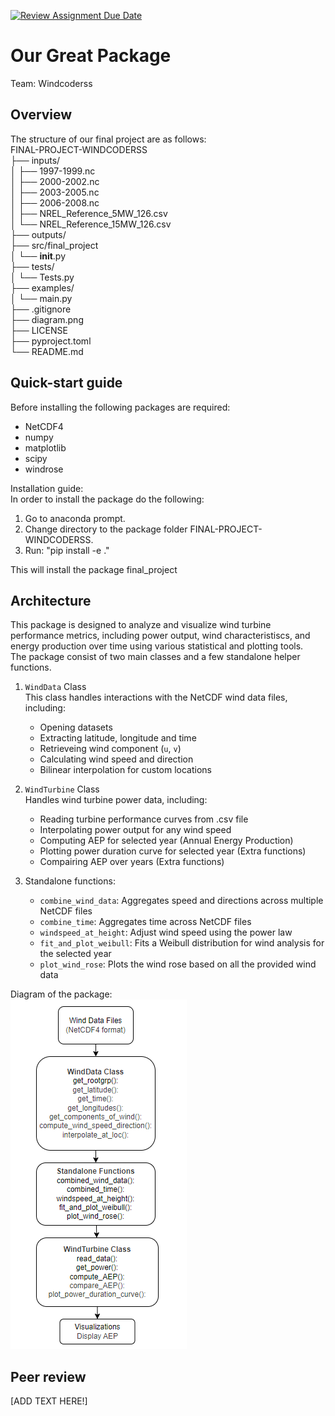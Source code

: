 [![Review Assignment Due Date](https://classroom.github.com/assets/deadline-readme-button-22041afd0340ce965d47ae6ef1cefeee28c7c493a6346c4f15d667ab976d596c.svg)](https://classroom.github.com/a/zjSXGKeR)
# Our Great Package

Team: Windcoderss

## Overview
The structure of our final project are as follows:<br />
FINAL-PROJECT-WINDCODERSS<br />
├── inputs/<br />
│   ├── 1997-1999.nc<br />
│   ├── 2000-2002.nc<br />
│   ├── 2003-2005.nc<br />
│   ├── 2006-2008.nc<br />
│   ├── NREL_Reference_5MW_126.csv<br />
│   └── NREL_Reference_15MW_126.csv <br />
├── outputs/<br />
├── src/final_project<br />
│   └── __init__.py<br />
├── tests/<br />
│   └── Tests.py<br />
├── examples/<br />
│   └── main.py<br />
├── .gitignore<br />
├── diagram.png<br />
├── LICENSE<br />
├── pyproject.toml<br />
└── README.md<br />


## Quick-start guide
Before installing the following packages are required:<br />
* NetCDF4
* numpy
* matplotlib
* scipy
* windrose

Installation guide:<br />
In order to install the package do the following:<br />
1. Go to anaconda prompt.
2. Change directory to the package folder FINAL-PROJECT-WINDCODERSS.
3. Run: "pip install -e ."

This will install the package final_project

## Architecture

This package is designed to analyze and visualize wind turbine performance metrics, including power output, wind characteristiscs, and energy production over time using various statistical and plotting tools.<br />
The package consist of two main classes and a few standalone helper functions.
1. `WindData` Class<br />
    This class handles interactions with the NetCDF wind data files, including:
    * Opening datasets
    * Extracting latitude, longitude and time
    * Retrieveing wind component (`u`, `v`)
    * Calculating wind speed and direction
    * Bilinear interpolation for custom locations

2. `WindTurbine` Class <br />
    Handles wind turbine power data, including:
    * Reading turbine performance curves from .csv file
    * Interpolating power output for any wind speed
    * Computing AEP for selected year (Annual Energy Production)
    * Plotting power duration curve for selected year (Extra functions)
    * Compairing AEP over years (Extra functions)

3. Standalone functions: <br />
    * `combine_wind_data`: Aggregates speed and directions across multiple NetCDF files
    * `combine_time`: Aggregates time across NetCDF files
    * `windspeed_at_height`: Adjust wind speed using the power law
    * `fit_and_plot_weibull`: Fits a Weibull distribution for wind analysis for the selected year
    * `plot_wind_rose`: Plots the wind rose based on all the provided wind data

Diagram of the package: <br />
    ![alt text](diagram.png)

## Peer review

[ADD TEXT HERE!]

